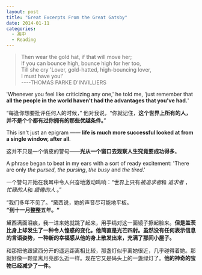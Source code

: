 ```yaml
---
layout: post
title: "Great Excerpts From the Great Gatsby"
date: 2014-01-11
categories:
  - 高中
  - Reading
---
```


> Then wear the gold hat, if that will move her;    
> If you can bounce high, bounce high for her too,      
> Till she cry 'Lover, gold-hatted, high-bouncing lover,      
> I must have you!'   
>     ----THOMAS PARKE D'INVILLIERS

'Whenever you feel like criticizing any one,' he told me, 'just remember that **all the people in the world haven't had the advantages that you've had.**'   

“每逢你想要批评任何人的时候，” 他对我说，“你就记住，**这个世界上所有的人，并不是个个都有过你拥有的那些优越条件。**”   


This isn't just an epigram —— **life is much more successful looked at from a single window, after all**.

这并不只是一个俏皮的警句——**光从一个窗口去观察人生究竟要成功得多**。


A phrase began to beat in my ears with a sort of ready excitement: 'There are only *the pursed*, *the pursing*, *the busy* and *the tired*.'

一个警句开始在我耳中令人兴奋地激动鸣响：“世界上只有*被追求者*和 *追求者* ，*忙碌的人*和 *疲倦的人* 。”


“我们多年不见了。“黛西说，她的声音尽可能地平板。  
**“到十一月整整五年。“**


黛西满面泪痕，我一进来她就跳了起来，用手绢对这一面镜子擦起脸来。**但是盖茨比身上却发生了一种令人惶惑的变化。他简直是光芒四射。虽然没有任何表示信息的言语姿势，一种新的幸福感从他的身上散发出来，充满了那间小屋子。**


和那把他跟黛西分开的遥远距离相比较，那盏灯似乎离她很近，几乎碰得着她。那就好像一颗星离月亮那么近一样。现在它又是码头上的一盏绿灯了。**他的神奇的宝物已经减少了一件。**
